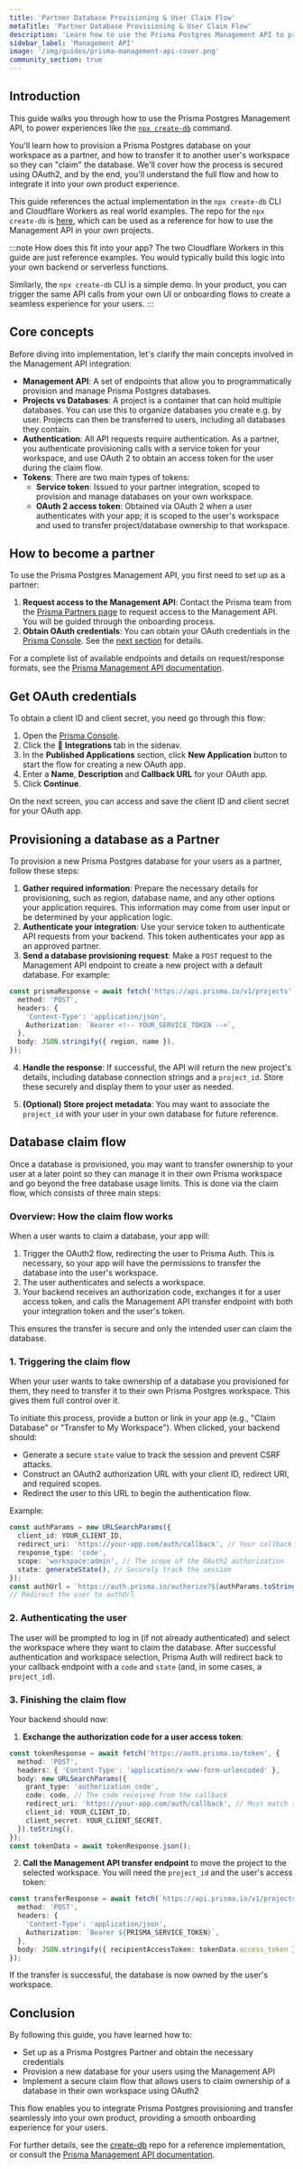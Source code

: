 ```yaml
---
title: 'Partner Database Provisioning & User Claim Flow'
metaTitle: 'Partner Database Provisioning & User Claim Flow'
description: 'Learn how to use the Prisma Postgres Management API to provision and claim databases'
sidebar_label: 'Management API'
image: '/img/guides/prisma-management-api-cover.png'
community_section: true
---
```


## Introduction

This guide walks you through how to use the Prisma Postgres Management API, to power experiences like the [`npx create-db`](https://create-db.prisma.io/) command.

You'll learn how to provision a Prisma Postgres database on your workspace as a partner, and how to transfer it to another user's workspace so they can "claim" the database. We'll cover how the process is secured using OAuth2, and by the end, you'll understand the full flow and how to integrate it into your own product experience.

This guide references the actual implementation in the `npx create-db` CLI and Cloudflare Workers as real world examples. The repo for the `npx create-db` is [here](https://github.com/prisma/create-db), which can be used as a reference for how to use the Management API in your own projects.

:::note How does this fit into your app?
The two Cloudflare Workers in this guide are just reference examples. You would typically build this logic into your own backend or serverless functions.

Similarly, the `npx create-db` CLI is a simple demo. In your product, you can trigger the same API calls from your own UI or onboarding flows to create a seamless experience for your users.
:::

## Core concepts

Before diving into implementation, let's clarify the main concepts involved in the Management API integration:

- **Management API**: A set of endpoints that allow you to programmatically provision and manage Prisma Postgres databases.
- **Projects vs Databases**: A project is a container that can hold multiple databases. You can use this to organize databases you create e.g. by user. Projects can then be transferred to users, including all databases they contain.
- **Authentication**: All API requests require authentication. As a partner, you authenticate provisioning calls with a service token for your workspace, and use OAuth 2 to obtain an access token for the user during the claim flow.
- **Tokens**: There are two main types of tokens:
  - **Service token**: Issued to your partner integration, scoped to provision and manage databases on your own workspace.
  - **OAuth 2 access token**: Obtained via OAuth 2 when a user authenticates with your app; it is scoped to the user's workspace and used to transfer project/database ownership to that workspace.

## How to become a partner

To use the Prisma Postgres Management API, you first need to set up as a partner:

1. **Request access to the Management API**: Contact the Prisma team from the [Prisma Partners page](https://www.prisma.io/partners) to request access to the Management API. You will be guided through the onboarding process.
2. **Obtain OAuth credentials**: You can obtain your OAuth credentials in the [Prisma Console](https://console.prisma.io). See the [next section](#get-oauth-credentials) for details.

For a complete list of available endpoints and details on request/response formats, see the [Prisma Management API documentation](/postgres/introduction/management-api).

## Get OAuth credentials

To obtain a client ID and client secret, you need go through this flow:

1. Open the [Prisma Console](https://console.prisma.io).
1. Click the 🧩 **Integrations** tab in the sidenav.
1. In the **Published Applications** section, click **New Application** button to start the flow for creating a new OAuth app.
1. Enter a **Name**, **Description** and **Callback URL** for your OAuth app.
1. Click **Continue**.

On the next screen, you can access and save the client ID and client secret for your OAuth app.

## Provisioning a database as a Partner

To provision a new Prisma Postgres database for your users as a partner, follow these steps:

1. **Gather required information**: Prepare the necessary details for provisioning, such as region, database name, and any other options your application requires. This information may come from user input or be determined by your application logic.
2. **Authenticate your integration**: Use your service token to authenticate API requests from your backend. This token authenticates your app as an approved partner.
3. **Send a database provisioning request**: Make a `POST` request to the Management API endpoint to create a new project with a default database. For example:

```ts
const prismaResponse = await fetch('https://api.prisma.io/v1/projects', {
  method: 'POST',
  headers: {
    'Content-Type': 'application/json',
    Authorization: `Bearer <!-- YOUR_SERVICE_TOKEN -->`,
  },
  body: JSON.stringify({ region, name }),
});
```

4. **Handle the response**: If successful, the API will return the new project's details, including database connection strings and a `project_id`. Store these securely and display them to your user as needed.

5. **(Optional) Store project metadata**: You may want to associate the `project_id` with your user in your own database for future reference.

## Database claim flow

Once a database is provisioned, you may want to transfer ownership to your user at a later point so they can manage it in their own Prisma workspace and go beyond the free database usage limits. This is done via the claim flow, which consists of three main steps:

### Overview: How the claim flow works

When a user wants to claim a database, your app will:

1. Trigger the OAuth2 flow, redirecting the user to Prisma Auth. This is necessary, so your app will have the permissions to transfer the database into the user's workspace.
2. The user authenticates and selects a workspace.
3. Your backend receives an authorization code, exchanges it for a user access token, and calls the Management API transfer endpoint with both your integration token and the user's token.

This ensures the transfer is secure and only the intended user can claim the database.

### 1. Triggering the claim flow

When your user wants to take ownership of a database you provisioned for them, they need to transfer it to their own Prisma Postgres workspace. This gives them full control over it.

To initiate this process, provide a button or link in your app (e.g., "Claim Database" or "Transfer to My Workspace"). When clicked, your backend should:

- Generate a secure `state` value to track the session and prevent CSRF attacks.
- Construct an OAuth2 authorization URL with your client ID, redirect URI, and required scopes.
- Redirect the user to this URL to begin the authentication flow.

Example:

```ts
const authParams = new URLSearchParams({
  client_id: YOUR_CLIENT_ID,
  redirect_uri: 'https://your-app.com/auth/callback', // Your callback endpoint
  response_type: 'code',
  scope: 'workspace:admin', // The scope of the OAuth2 authorization
  state: generateState(), // Securely track the session
});
const authUrl = `https://auth.prisma.io/authorize?${authParams.toString()}`;
// Redirect the user to authUrl
```

### 2. Authenticating the user

The user will be prompted to log in (if not already authenticated) and select the workspace where they want to claim the database. After successful authentication and workspace selection, Prisma Auth will redirect back to your callback endpoint with a `code` and `state` (and, in some cases, a `project_id`).

### 3. Finishing the claim flow

Your backend should now:

1. **Exchange the authorization code for a user access token**:

```ts
const tokenResponse = await fetch('https://auth.prisma.io/token', {
  method: 'POST',
  headers: { 'Content-Type': 'application/x-www-form-urlencoded' },
  body: new URLSearchParams({
    grant_type: 'authorization_code',
    code: code, // The code received from the callback
    redirect_uri: 'https://your-app.com/auth/callback', // Must match the redirect_uri used in step 1
    client_id: YOUR_CLIENT_ID,
    client_secret: YOUR_CLIENT_SECRET,
  }).toString(),
});
const tokenData = await tokenResponse.json();
```

2. **Call the Management API transfer endpoint** to move the project to the selected workspace. You will need the `project_id` and the user's access token:

```ts
const transferResponse = await fetch(`https://api.prisma.io/v1/projects/${project_id}/transfer`, {
  method: 'POST',
  headers: {
    'Content-Type': 'application/json',
    Authorization: `Bearer ${PRISMA_SERVICE_TOKEN}`,
  },
  body: JSON.stringify({ recipientAccessToken: tokenData.access_token }),
});
```

If the transfer is successful, the database is now owned by the user's workspace.

## Conclusion

By following this guide, you have learned how to:

- Set up as a Prisma Postgres Partner and obtain the necessary credentials
- Provision a new database for your users using the Management API
- Implement a secure claim flow that allows users to claim ownership of a database in their own workspace using OAuth2

This flow enables you to integrate Prisma Postgres provisioning and transfer seamlessly into your own product, providing a smooth onboarding experience for your users.

For further details, see the [create-db](https://github.com/prisma/create-db) repo for a reference implementation, or consult the [Prisma Management API documentation](/postgres/introduction/management-api).
